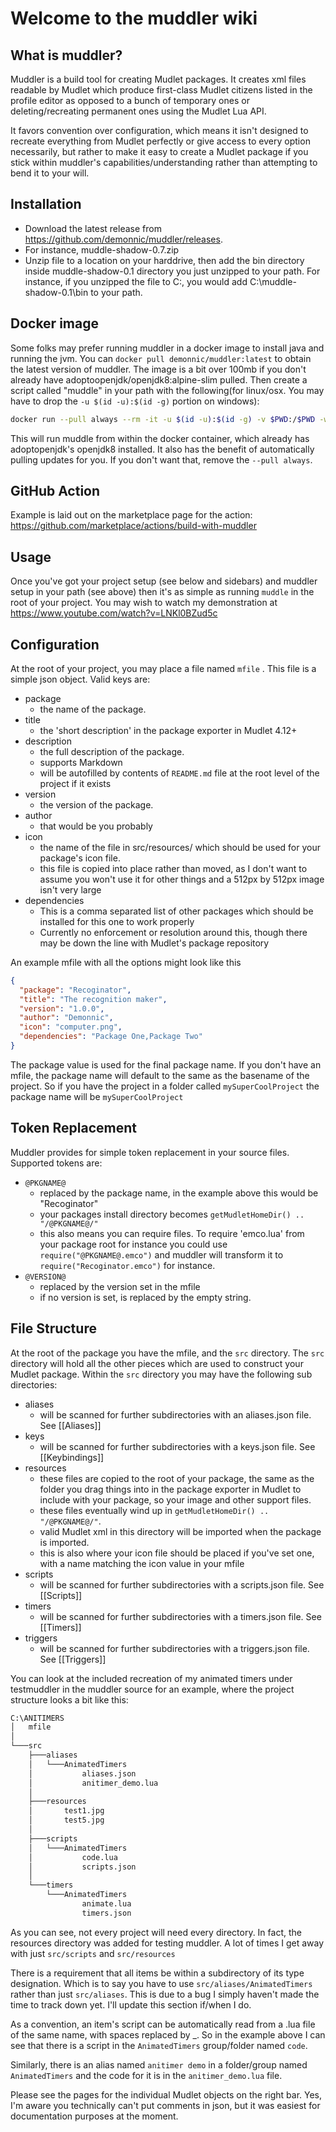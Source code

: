 # Welcome to the muddler wiki

## What is muddler?

Muddler is a build tool for creating Mudlet packages. It creates xml files readable by Mudlet which produce first-class Mudlet citizens listed in the profile editor as opposed to a bunch of temporary ones or deleting/recreating permanent ones using the Mudlet Lua API.

It favors convention over configuration, which means it isn't designed to recreate everything from Mudlet perfectly or give access to every option necessarily, but rather to make it easy to create a Mudlet package if you stick within muddler's capabilities/understanding rather than attempting to bend it to your will.

## Installation

* Download the latest release from <https://github.com/demonnic/muddler/releases>.
* For instance, muddle-shadow-0.7.zip
* Unzip file to a location on your harddrive, then add the bin directory inside muddle-shadow-0.1 directory you just unzipped to your path. For instance, if you unzipped the file to C:, you would add C:\muddle-shadow-0.1\bin to your path.

## Docker image

Some folks may prefer running muddler in a docker image to install java and running the jvm. You can `docker pull demonnic/muddler:latest` to obtain the latest version of muddler. The image is a bit over 100mb if you don't already have adoptoopenjdk/openjdk8:alpine-slim pulled. Then create a script called "muddle" in your path with the following(for linux/osx. You may have to drop the `-u $(id -u):$(id -g)` portion on windows):

```bash
docker run --pull always --rm -it -u $(id -u):$(id -g) -v $PWD:/$PWD -w /$PWD demonnic/muddler
```

This will run muddle from within the docker container, which already has adoptopenjdk's openjdk8 installed. It also has the benefit of automatically pulling updates for you. If you don't want that, remove the `--pull always`.

## GitHub Action

Example is laid out on the marketplace page for the action: <https://github.com/marketplace/actions/build-with-muddler>

## Usage

Once you've got your project setup (see below and sidebars) and muddler setup in your path (see above) then it's as simple as running `muddle` in the root of your project.
You may wish to watch my demonstration at <https://www.youtube.com/watch?v=LNKl0BZud5c>

## Configuration

At the root of your project, you may place a file named `mfile` . This file is a simple json object. Valid keys are:

* package
  * the name of the package.
* title
  * the 'short description' in the package exporter in Mudlet 4.12+
* description
  * the full description of the package.
  * supports Markdown
  * will be autofilled by contents of `README.md` file at the root level of the project if it exists
* version
  * the version of the package.
* author
  * that would be you probably
* icon
  * the name of the file in src/resources/ which should be used for your package's icon file.
  * this file is copied into place rather than moved, as I don't want to assume you won't use it for other things and a 512px by 512px image isn't very large
* dependencies
  * This is a comma separated list of other packages which should be installed for this one to work properly
  * Currently no enforcement or resolution around this, though there may be down the line with Mudlet's package repository

An example mfile with all the options might look like this

```json
{
  "package": "Recoginator",
  "title": "The recognition maker",
  "version": "1.0.0",
  "author": "Demonnic",
  "icon": "computer.png",
  "dependencies": "Package One,Package Two"
}
```

The package value is used for the final package name. If you don't have an mfile, the package name will default to the same as the basename of the project. So if you have the project in a folder called `mySuperCoolProject` the package name will be `mySuperCoolProject`

## Token Replacement

Muddler provides for simple token replacement in your source files. Supported tokens are:

* `@PKGNAME@`
  * replaced by the package name, in the example above this would be "Recoginator"
  * your packages install directory becomes `getMudletHomeDir() .. "/@PKGNAME@/"`
  * this also means you can require files. To require 'emco.lua' from your package root for instance you could use `require("@PKGNAME@.emco")` and muddler will transform it to `require("Recoginator.emco")` for instance.
* `@VERSION@`
  * replaced by the version set in the mfile
  * if no version is set, is replaced by the empty string.

## File Structure

At the root of the package you have the mfile, and the `src` directory. The `src` directory will hold all the other pieces which are used to construct your Mudlet package. Within the `src` directory you may have the following sub directories:

* aliases
  * will be scanned for further subdirectories with an aliases.json file. See [[Aliases]]
* keys
  * will be scanned for further subdirectories with a keys.json file. See [[Keybindings]]
* resources
  * these files are copied to the root of your package, the same as the folder you drag things into in the package exporter in Mudlet to include with your package, so your image and other support files.
  * these files eventually wind up in `getMudletHomeDir() .. "/@PKGNAME@/"`.
  * valid Mudlet xml in this directory will be imported when the package is imported.
  * this is also where your icon file should be placed if you've set one, with a name matching the icon value in your mfile
* scripts
  * will be scanned for further subdirectories with a scripts.json file. See [[Scripts]]
* timers
  * will be scanned for further subdirectories with a timers.json file. See [[Timers]]
* triggers
  * will be scanned for further subdirectories with a triggers.json file. See [[Triggers]]

You can look at the included recreation of my animated timers under testmuddler in the muddler source for an example, where the project structure looks a bit like this:

```txt
C:\ANITIMERS
│   mfile
│
└───src
    ├───aliases
    │   └───AnimatedTimers
    │           aliases.json
    │           anitimer_demo.lua
    │
    ├───resources
    │       test1.jpg
    │       test5.jpg
    │
    ├───scripts
    │   └───AnimatedTimers
    │           code.lua
    │           scripts.json
    │
    └───timers
        └───AnimatedTimers
                animate.lua
                timers.json
```

As you can see, not every project will need every directory. In fact, the resources directory was added for testing muddler. A lot of times I get away with just `src/scripts` and `src/resources`

There is a requirement that all items be within a subdirectory of its type designation. Which is to say you have to use `src/aliases/AnimatedTimers` rather than just `src/aliases`. This is due to a bug I simply haven't made the time to track down yet. I'll update this section if/when I do.

As a convention, an item's script can be automatically read from a .lua file of the same name, with spaces replaced by _. So in the example above I can see that there is a script in the `AnimatedTimers` group/folder named `code`.

Similarly, there is an alias named `anitimer demo` in a folder/group named `AnimatedTimers` and the code for it is in the `anitimer_demo.lua` file.

Please see the pages for the individual Mudlet objects on the right bar. Yes, I'm aware you technically can't put comments in json, but it was easiest for documentation purposes at the moment.
